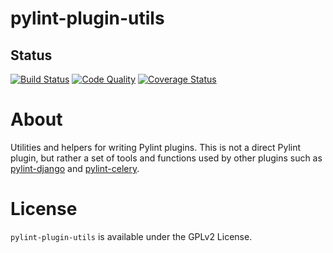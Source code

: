 # pylint-plugin-utils

## Status

[![Build Status](https://travis-ci.org/landscapeio/pylint-plugin-utils.png?branch=master)](https://travis-ci.org/landscapeio/pylint-plugin-utils) 
[![Code Quality](https://landscape.io/github/landscapeio/pylint-plugin-utils/master/landscape.png)](https://landscape.io/github/landscapeio/pylint-plugin-utils)
[![Coverage Status](https://coveralls.io/repos/landscapeio/pylint-plugin-utils/badge.png)](https://coveralls.io/r/landscapeio/pylint-plugin-utils)

# About

Utilities and helpers for writing Pylint plugins. This is not a direct Pylint plugin, but rather a set of tools and functions used by other plugins such as [pylint-django](https://github.com/landscapeio/pylint-django) and [pylint-celery](https://github.com/landscapeio/pylint-celery).

# License

`pylint-plugin-utils` is available under the GPLv2 License.
